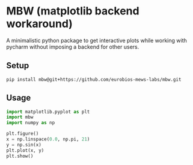 # MBW (matplotlib backend workaround)

A minimalistic python package to get interactive plots while working with pycharm without imposing a backend for other users.

## Setup

```commandline
pip install mbw@git+https://github.com/eurobios-mews-labs/mbw.git
```

## Usage

```python
import matplotlib.pyplot as plt
import mbw
import numpy as np

plt.figure()
x = np.linspace(0.0, np.pi, 21)
y = np.sin(x)
plt.plot(x, y)
plt.show()
```
